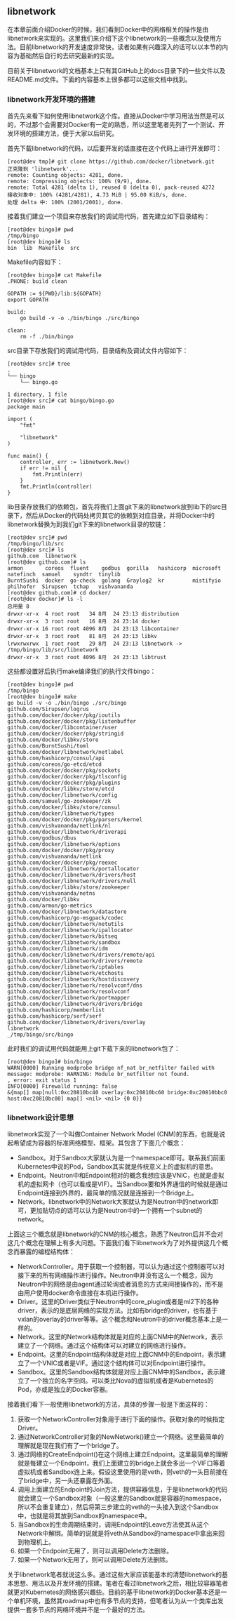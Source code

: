 ## libnetwork

在本章前面介绍Docker的时候，我们看到Docker中的网络相关的操作是由libnetwork来实现的。这里我们来介绍下这个libnetwork的一些概念以及使用方法。目前libnetwork的开发速度非常快，读者如果有兴趣深入的话可以以本节的内容为基础然后自行的去研究最新的实现。

目前关于libnetwork的文档基本上只有其GitHub上的docs目录下的一些文件以及README.md文件。下面的内容基本上很多都可以这些文档中找到。


### libnetwork开发环境的搭建

首先先来看下如何使用libnetwork这个库。直接从Docker中学习用法当然是可以的，不过那个会需要对Docker有一定的熟悉，所以这里笔者先列了一个测试、开发环境的搭建方法，便于大家以后研究。

首先下载libnetwork的代码，以后要开发的话直接在这个代码上进行开发即可：
```
[root@dev tmp]# git clone https://github.com/docker/libnetwork.git
正克隆到 'libnetwork'...
remote: Counting objects: 4281, done.
remote: Compressing objects: 100% (9/9), done.
remote: Total 4281 (delta 1), reused 0 (delta 0), pack-reused 4272
接收对象中: 100% (4281/4281), 4.73 MiB | 95.00 KiB/s, done.
处理 delta 中: 100% (2001/2001), done.
```

接着我们建立一个项目来存放我们的调试用代码，首先建立如下目录结构：
```
[root@dev bingo]# pwd
/tmp/bingo
[root@dev bingo]# ls
bin  lib  Makefile  src
```

Makefile内容如下：
```
[root@dev bingo]# cat Makefile 
.PHONE: build clean

GOPATH := ${PWD}/lib:${GOPATH}
export GOPATH

build:
	go build -v -o ./bin/bingo ./src/bingo

clean:
	rm -f ./bin/bingo
```
    
src目录下存放我们的调试用代码，目录结构及调试文件内容如下：
```
[root@dev src]# tree
.
└── bingo
    └── bingo.go

1 directory, 1 file
[root@dev src]# cat bingo/bingo.go 
package main

import (
	"fmt"

	"libnetwork"
)

func main() {
	controller, err := libnetwork.New()
	if err != nil {
		fmt.Println(err)
	}
	fmt.Println(controller)
}
```

lib目录存放我们的依赖包，首先将我们上面git下来的libnetwork放到lib下的src目录下，然后从Docker的代码处拷贝其它的依赖到对应目录，并将Docker中的libnetwork替换为到我们git下来的libnetwork目录的软链：
```
[root@dev src]# pwd
/tmp/bingo/lib/src
[root@dev src]# ls
github.com  libnetwork
[root@dev github.com]# ls
armon       coreos  fluent    godbus  gorilla   hashicorp  microsoft  natefinch  samuel    syndtr  tinylib
BurntSushi  docker  go-check  golang  Graylog2  kr         mistifyio  philhofer  Sirupsen  tchap   vishvananda
[root@dev github.com]# cd docker/
[root@dev docker]# ls -l
总用量 8
drwxr-xr-x  4 root root   34 8月  24 23:13 distribution
drwxr-xr-x  3 root root   16 8月  24 23:14 docker
drwxr-xr-x 16 root root 4096 8月  24 23:13 libcontainer
drwxr-xr-x  3 root root   81 8月  24 23:13 libkv
lrwxrwxrwx  1 root root   29 8月  24 23:13 libnetwork -> /tmp/bingo/lib/src/libnetwork
drwxr-xr-x  3 root root 4096 8月  24 23:13 libtrust
```

这些都设置好后执行make编译我们的执行文件bingo：
```
[root@dev bingo]# pwd
/tmp/bingo
[root@dev bingo]# make
go build -v -o ./bin/bingo ./src/bingo
github.com/Sirupsen/logrus
github.com/docker/docker/pkg/ioutils
github.com/docker/docker/pkg/listenbuffer
github.com/docker/libcontainer/user
github.com/docker/docker/pkg/stringid
github.com/docker/libkv/store
github.com/BurntSushi/toml
github.com/docker/libnetwork/netlabel
github.com/hashicorp/consul/api
github.com/coreos/go-etcd/etcd
github.com/docker/docker/pkg/sockets
github.com/docker/docker/pkg/tlsconfig
github.com/docker/docker/pkg/plugins
github.com/docker/libkv/store/etcd
github.com/docker/libnetwork/config
github.com/samuel/go-zookeeper/zk
github.com/docker/libkv/store/consul
github.com/docker/libnetwork/types
github.com/docker/docker/pkg/parsers/kernel
github.com/vishvananda/netlink/nl
github.com/docker/libnetwork/driverapi
github.com/godbus/dbus
github.com/docker/libnetwork/options
github.com/docker/docker/pkg/proxy
github.com/vishvananda/netlink
github.com/docker/docker/pkg/reexec
github.com/docker/libnetwork/portallocator
github.com/docker/libnetwork/drivers/host
github.com/docker/libnetwork/drivers/null
github.com/docker/libkv/store/zookeeper
github.com/vishvananda/netns
github.com/docker/libkv
github.com/armon/go-metrics
github.com/docker/libnetwork/datastore
github.com/hashicorp/go-msgpack/codec
github.com/docker/libnetwork/netutils
github.com/docker/libnetwork/ipallocator
github.com/docker/libnetwork/bitseq
github.com/docker/libnetwork/sandbox
github.com/docker/libnetwork/idm
github.com/docker/libnetwork/drivers/remote/api
github.com/docker/libnetwork/drivers/remote
github.com/docker/libnetwork/iptables
github.com/docker/libnetwork/etchosts
github.com/docker/libnetwork/hostdiscovery
github.com/docker/libnetwork/resolvconf/dns
github.com/docker/libnetwork/resolvconf
github.com/docker/libnetwork/portmapper
github.com/docker/libnetwork/drivers/bridge
github.com/hashicorp/memberlist
github.com/hashicorp/serf/serf
github.com/docker/libnetwork/drivers/overlay
libnetwork
_/tmp/bingo/src/bingo
```

此时我们的调试用代码就能用上git下载下来的libnetwork包了：
```
[root@dev bingo]# bin/bingo 
WARN[0000] Running modprobe bridge nf_nat br_netfilter failed with message: modprobe: WARNING: Module br_netfilter not found.
, error: exit status 1 
INFO[0000] Firewalld running: false                     
&{map[] map[null:0xc20810bc40 overlay:0xc20810bc60 bridge:0xc20810bbc0 host:0xc20810bc00] map[] <nil> <nil> {0 0}}
```


### libnetwork设计思想

libnetwork实现了一个叫做Container Network Model (CNM)的东西，也就是说起希望成为容器的标准网络模型、框架。其包含了下面几个概念：

* Sandbox。对于Sandbox大家就认为是一个namespace即可。联系我们前面Kubernetes中说的Pod，Sandbox其实就是传统意义上的虚拟机的意思。
* Endpoint。Neutron中和Endpoint相对的概念我想应该是VNIC，也就是虚拟机的虚拟网卡（也可以看成是VIF）。当Sandbox要和外界通信的时候就是通过Endpoint连接到外界的，最简单的情况就是连接到一个Bridge上。
* Network。libnetwork中的Network大家就认为是Neutron中的network即可，更加贴切点的话可以认为是Neutron中的一个拥有一个subnet的network。

上面这三个概念就是libnetwork的CNM的核心概念，熟悉了Neutron后并不会对这几个概念在理解上有多大问题。下面我们看下libnetwork为了对外提供这几个概念而暴露的编程结构体：

* NetworkController。用于获取一个控制器，可以认为通过这个控制器可以对接下来的所有网络操作进行操作。Neutron中并没有这么一个概念，因为Neutron中的网络是由agent通过轮询或者消息的方式来间接操作的，而不是由用户使用docker命令直接在本机进行操作。
* Driver。这里的Driver类似于Neutron中的core_plugin或者是ml2下的各种driver，表示的是底层网络的实现方法。比如有bridge的driver，也有基于vxlan的overlay的driver等等。这个概念和Neutron中的driver概念基本上是一样的。
* Network。这里的Network结构体就是对应的上面CNM中的Network，表示建立了一个网络。通过这个结构体可以对建立的网络进行操作。
* Endpoint。这里的Endpoint结构体就是对应上面CNM中的Endpoint，表示建立了一个VNIC或者是VIF。通过这个结构体可以对Endpoint进行操作。
* Sandbox。这里的Sandbox结构体就是对应上面CNM中的Sandbox，表示建立了一个独立的名字空间。可以类比Nova的虚拟机或者是Kubernetes的Pod，亦或是独立的Docker容器。


接着我们看下一般使用libnetwork的方法，具体的步骤一般是下面这样的：

1. 获取一个NetworkController对象用于进行下面的操作。获取对象的时候指定Driver。
2. 通过NetworkController对象的NewNetwork()建立一个网络。这里最简单的理解就是现在我们有了一个bridge了。
3. 通过网络的CreateEndpoint()在这个网络上建立Endpoint。这里最简单的理解就是每建立一个Endpoint，我们上面建立的bridge上就会多出一个VIF口等着虚拟机或者Sandbox连上来。假设这里使用的是veth，则veth的一头目前接在了bridge中，另一头还暴露在外面。
4. 调用上面建立的Endpoint的Join方法，提供容器信息，于是libnetwork的代码就会建立一个Sandbox对象（一般这里的Sandbox就是容器的namespace，所以不会重复建立），然后将第三步建立的veth的一头接入到这个Sandbox中，也就是将其放到Sandbox的namespace中。
5. 当Sandbox的生命周期结束时，调用Endpoint的Leave方法使其从这个Network中解绑。简单的说就是将veth从Sandbox的namespace中拿出来回到物理机上。
6. 如果一个Endpoint无用了，则可以调用Delete方法删除。
7. 如果一个Network无用了，则可以调用Delete方法删除。

关于libnetwork笔者就说这么多。通过这些大家应该能基本的清楚libnetwork的基本思想、用法以及开发环境的搭建。笔者在看过libnetwork之后，相比较容器笔者就更对Kubernetes的网络感兴趣些。目前的基于libnetwork的Docker基本还是一个单机环境，虽然其roadmap中也有多节点的支持，但笔者认为从一个类库出发提供一套多节点的网络环境并不是一个最好的方法。
